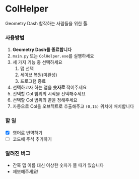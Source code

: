 # ColHelper
Geometry Dash 합작하는 사람들을 위한 툴.

### 사용방법
1. **Geometry Dash를 종료합니다**
1. `main.py` 또는 `ColHelper.exe`를 실행하세요
2. 세 가지 기능 중 선택하세요
    1. 맵 선택
    2. 세이브 복원(미완성)
    3. 프로그램 종료
3. 선택하고자 하는 맵을 **숫자로** 적어주세요
4. 선택할 Col 범위의 시작을 선택해주세요
5. 선택할 Col 범위의 끝을 정해주세요
6. 자동으로 Col을 오브젝트로 추출해주고 `(0,15)` 위치에 배치합니다

### 할 일
- [x] 영어로 번역하기
- [ ] 코드에 주석 추가하기

### 알려진 버그
* 간혹 맵 이름 대신 이상한 숫자가 뜰 때가 있습니다
* 제보해주세요!
